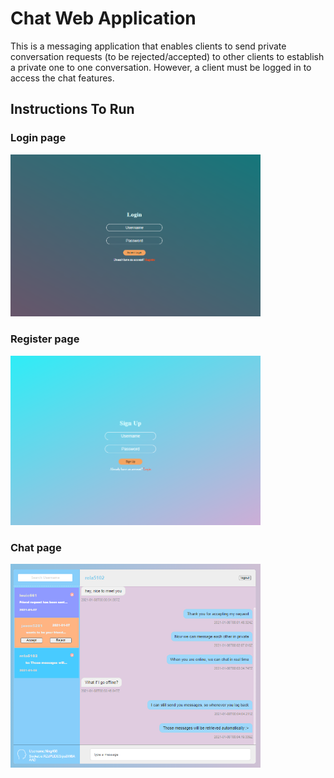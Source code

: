 <h1> Chat Web Application </h1>
This is a messaging application that enables clients to send private conversation requests (to be rejected/accepted) to other clients to establish a private one to one conversation.
However, a client must be logged in to access the chat features. 

<h2> Instructions To Run </h2>




<h3> Login page </h3>
<img src = "readme/login.png" width = 400>
<h3> Register page </h3>
<img src = "readme/register.png" width = 400>
<h3> Chat page </h3>
<img src = "readme/chat.png" width = 400>


